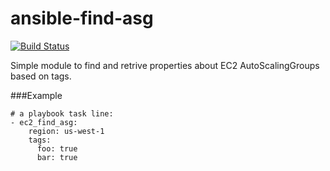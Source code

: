 # ansible-find-asg

[![Build Status](https://travis-ci.org/riccardofreixo/ansible-find-asg.svg?branch=master)](https://travis-ci.org/riccardofreixo/ansible-find-asg.svg)

Simple module to find and retrive properties about EC2 AutoScalingGroups based on tags.

###Example

```
# a playbook task line:
- ec2_find_asg:
    region: us-west-1
    tags:
      foo: true
      bar: true
```
